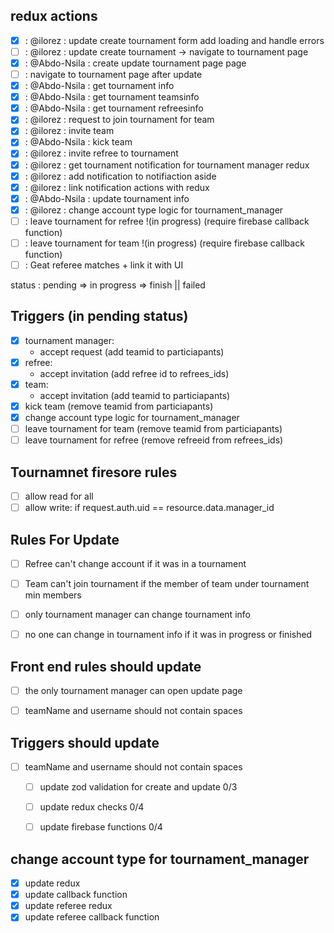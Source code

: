 ## redux actions

- [x] : @ilorez : update create tournament form add loading and handle errors
- [ ] : @ilorez : update create tournament -> navigate to tournament page
- [x] : @Abdo-Nsila : create update tournament page page
- [ ] : navigate to tournament page after update
- [x] : @Abdo-Nsila : get tournament info
- [x] : @Abdo-Nsila : get tournament teamsinfo
- [x] : @Abdo-Nsila : get tournament refreesinfo
- [x] : @ilorez : request to join tournament for team
- [x] : @ilorez : invite team
- [x] : @Abdo-Nsila : kick team
- [x] : @ilorez : invite refree to tournament
- [x] : @ilorez : get tournament notification for tournament manager redux
- [x] : @ilorez : add notification to notifiaction aside
- [x] : @ilorez : link notification actions with redux
- [x] : @Abdo-Nsila : update tournament info
- [x] : @ilorez : change account type logic for tournament_manager
- [ ] : leave tournament for refree !(in progress) (require firebase callback function)
- [ ] : leave tournament for team !(in progress) (require firebase callback function)
- [ ] : Geat referee matches + link it with UI

status : pending => in progress => finish || failed

## Triggers (in pending status)

- [x] tournament manager:
  - accept request (add teamid to particiapants)
- [x] refree:
  - accept invitation (add refree id to refrees_ids)
- [x] team:
  - accept invitation (add teamid to particiapants)
- [x] kick team (remove teamid from particiapants)
- [x]  change account type logic for tournament_manager
- [ ] leave tournament for team (remove teamid from particiapants)
- [ ] leave tournament for refree (remove refreeid from refrees_ids)

## Tournamnet firesore rules
- [ ] allow read for all
- [ ] allow write: if request.auth.uid == resource.data.manager_id

## Rules For Update
- [ ] Refree can't change account if it was in a tournament
- [ ] Team can't join tournament if the member of team under tournament min members
- [ ] only tournament manager can change tournament info
- [ ] no one can change in tournament info if it was in progress or finished


## Front end rules should update
- [ ] the only tournament manager can open update page
- [ ] teamName and username should not contain spaces


## Triggers should update
- [ ] teamName and username should not contain spaces
  - [ ] update zod validation for create and update 0/3
  - [ ] update redux checks 0/4
  - [ ] update firebase functions 0/4


## change account type for tournament_manager
- [x] update redux
- [x] update callback function
- [x] update referee redux
- [x] update referee callback function
